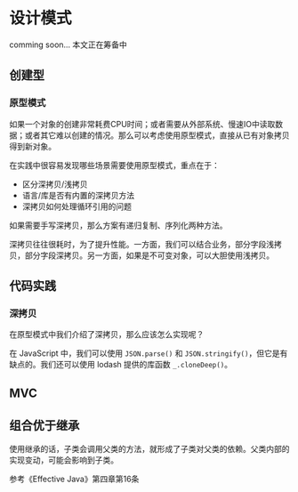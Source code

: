 # 设计模式
comming soon...  本文正在筹备中

## 创建型
### 原型模式
如果一个对象的创建非常耗费CPU时间；或者需要从外部系统、慢速IO中读取数据；或者其它难以创建的情况。那么可以考虑使用原型模式，直接从已有对象拷贝得到新对象。

在实践中很容易发现哪些场景需要使用原型模式，重点在于：
- 区分深拷贝/浅拷贝
- 语言/库是否有内置的深拷贝方法
- 深拷贝如何处理循环引用的问题

如果需要手写深拷贝，那么方案有递归复制、序列化两种方法。

深拷贝往往很耗时，为了提升性能。一方面，我们可以结合业务，部分字段浅拷贝，部分字段深拷贝。另一方面，如果是不可变对象，可以大胆使用浅拷贝。

## 代码实践
### 深拷贝
在原型模式中我们介绍了深拷贝，那么应该怎么实现呢？

在 JavaScript 中，我们可以使用 `JSON.parse()` 和 `JSON.stringify()`，但它是有缺点的。我们还可以使用 lodash 提供的库函数 `_.cloneDeep()`。

## MVC

## 组合优于继承
使用继承的话，子类会调用父类的方法，就形成了子类对父类的依赖。父类内部的实现变动，可能会影响到子类。

参考《Effective Java》第四章第16条
